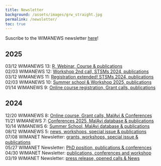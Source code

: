 ```yaml
---
title: Newsletter
background: /assets/images/grw_straight.jpg
permalink: /newsletter/
toc: true
---
```


Suscribe to the WIMANEWS newsletter [here](https://wimanet-science.github.io/web/contact/)!

## 2025

03/12 WIMANEWS 13: [R, Webinar, Course & publications](https://mailchi.mp/093f8ecafa88/r8ny7mnz3g-6745501?e=94c4901368)<br>
02/03 WIMANEWS 12: [Workshop 2nd call, STSMs 2024, publications](https://mailchi.mp/a749bd4909fd/r8ny7mnz3g-6743956?e=94c4901368)<br>
03/12 WIMANEWS 11: [Registration extended! STSMs 2024, publications](https://us13.campaign-archive.com/?u=275310857bbcf917bec086b17&id=e24c8d472d)<br>
02/03 WIMANEWS 10: [Summer school & Workshop 2025, publications](https://us13.campaign-archive.com/?u=275310857bbcf917bec086b17&id=7aeb0b7961)<br>
01/14 WIMANEWS 9: [Online course registration, Grant calls, publications](https://us13.campaign-archive.com/?u=275310857bbcf917bec086b17&id=8f74b5c056)<br>

## 2024

12/20 WIMANEWS 8: [Online course, Grant calls, MalAvi & Conferences](https://us13.campaign-archive.com/?u=275310857bbcf917bec086b17&id=12875918da)<br>
11/21 WIMANEWS 7: [Conferences 2025, MalAvi database & publications](https://us13.campaign-archive.com/?u=275310857bbcf917bec086b17&id=31e68d74a2)<br>
10/14 WIMANEWS 6: [Summer School, MalAvi database & publications](https://us13.campaign-archive.com/?u=275310857bbcf917bec086b17&id=3ea260ec1c)<br>
08/12 WIMANEWS 5: [news, workshops, special issue & publications](https://us13.campaign-archive.com/?u=275310857bbcf917bec086b17&id=3931959636)<br>
07/08 WIMANET Newsletter: [grants, workshops, special issue & publications](https://us13.campaign-archive.com/?u=275310857bbcf917bec086b17&id=1bd5f74226)<br>
05/27 WIMANET Newsletter: [PhD position, publications & conferences](https://us13.campaign-archive.com/?u=275310857bbcf917bec086b17&id=ed2ca9783b)<br>
04/30 WIMANET Newsletter: [publications, conferences and workshop](https://us13.campaign-archive.com/?u=275310857bbcf917bec086b17&id=8861cfb1bd)<br>
03/19 WIMANET Newsletter: [press release, opened calls & News](https://us13.campaign-archive.com/?u=275310857bbcf917bec086b17&id=e342951f98)<br>

